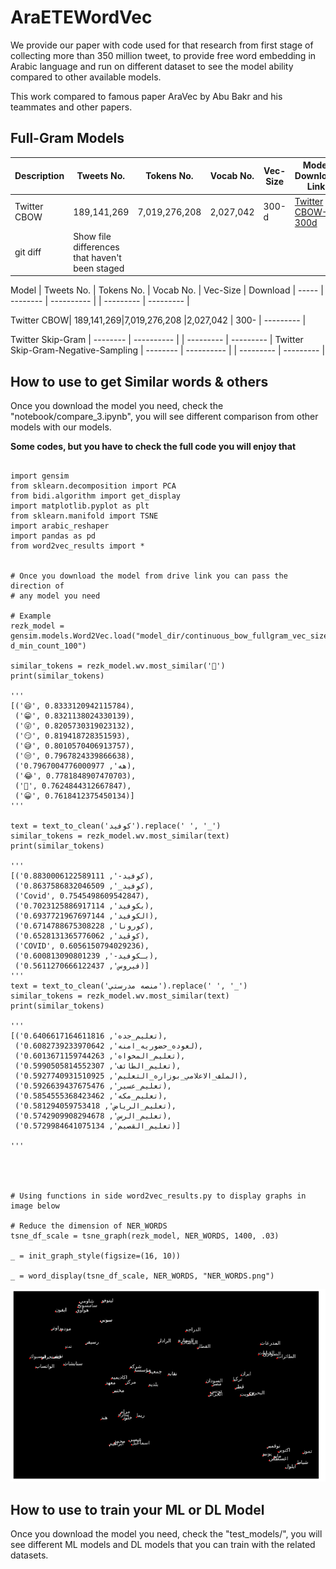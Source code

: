 # AraETEWordVec


We provide our paper with code used for that research from first stage of collecting more than 350 million tweet, to provide free word embedding in Arabic language and run on different dataset to see the model ability compared to other available models.

This work compared to famous paper AraVec by Abu Bakr and his teammates and other papers.

## Full-Gram Models

| Description | Tweets No. | Tokens No. | Vocab No. | Vec-Size | Model Download Link |
| --- | --- | --- | --- |  --- | --- |
| Twitter CBOW | 189,141,269 | 7,019,276,208 | 2,027,042 | 300-d | [Twitter CBOW-300d](https://drive.google.com/drive/folders/1zkzBhVlb0hTnN5bU59HTGFOh2w4Wj_Pq?usp=sharing) |
| git diff | Show file differences that haven't been staged |



Model    | Tweets No.     | Tokens No. | Vocab No. | Vec-Size		| Download      |
-----    | --------       | ----------  |           | ---------	    | --------- 	|

Twitter CBOW| 189,141,269|7,019,276,208  |2,027,042           | 300-	    | --------- 	|

Twitter Skip-Gram    | --------          | ----------  |           | ---------	    | --------- 	|
Twitter Skip-Gram-Negative-Sampling       | --------          | ----------  |           | ---------	    | --------- 	|

## How to use to get Similar words & others

Once you download the model you need, check the "notebook/compare_3.ipynb", you will see different comparison from other models with our models.

**Some codes, but you have to check the full code you will enjoy that**

```

import gensim
from sklearn.decomposition import PCA
from bidi.algorithm import get_display
import matplotlib.pyplot as plt
from sklearn.manifold import TSNE
import arabic_reshaper
import pandas as pd
from word2vec_results import *


# Once you download the model from drive link you can pass the direction of
# any model you need

# Example
rezk_model = gensim.models.Word2Vec.load("model_dir/continuous_bow_fullgram_vec_size_300-d_min_count_100")

similar_tokens = rezk_model.wv.most_similar('🤣')
print(similar_tokens)

'''
[('😆', 0.8333120942115784),
 ('😁', 0.8321138024330139),
 ('😜', 0.8205730319023132),
 ('😏', 0.819418728351593),
 ('😅', 0.8010570406913757),
 ('😒', 0.7967824339866638),
 ('هه', 0.7967004776000977),
 ('😂', 0.7781848907470703),
 ('😬', 0.7624844312667847),
 ('😀', 0.7618412375450134)]
'''

text = text_to_clean('كوفيد').replace(' ', '_')
similar_tokens = rezk_model.wv.most_similar(text)
print(similar_tokens)

'''
[('كوفيد-', 0.8830006122589111),
 ('كوفيد_', 0.8637586832046509),
 ('Covid', 0.7545498609542847),
 ('بكوفيد', 0.7023125886917114),
 ('الكوفيد', 0.6937721967697144),
 ('كورونا', 0.6714788675308228),
 ('كوڤيد', 0.6528131365776062),
 ('COVID', 0.6056150794029236),
 ('بـكوفيد-', 0.600813090801239),
 ('فيروس', 0.5611270666122437)]
'''
text = text_to_clean('منصه مدرستي').replace(' ', '_')
similar_tokens = rezk_model.wv.most_similar(text)
print(similar_tokens)

'''
[('تعليم_جده', 0.6406617164611816),
 ('لعوده_حضوريه_امنه', 0.6082739233970642),
 ('تعليم_المخواه', 0.6013671159744263),
 ('تعليم_الطائف', 0.5990505814552307),
 ('الملف_الاعلامي_بوزاره_التعليم', 0.5927740931510925),
 ('تعليم_عسير', 0.5926639437675476),
 ('تعليم_مكه', 0.5854555368423462),
 ('تعليم_الرياض', 0.581294059753418),
 ('تعليم_الرس', 0.5742909908294678),
 ('تعليم_القصيم', 0.5729984641075134)]

'''




# Using functions in side word2vec_results.py to display graphs in image below

# Reduce the dimension of NER_WORDS
tsne_df_scale = tsne_graph(rezk_model, NER_WORDS, 1400, .03)

_ = init_graph_style(figsize=(16, 10))

_ = word_display(tsne_df_scale, NER_WORDS, "NER_WORDS.png")

```

<img src="images/NER_WORDS_2.png">


## How to use to train your ML or DL Model

Once you download the model you need, check the "test_models/", you will see different ML models and DL models that you can train with the related datasets.



